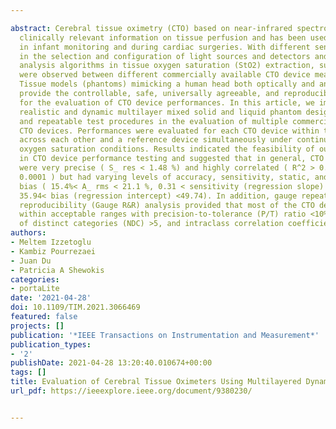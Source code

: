 ---
abstract: Cerebral tissue oximetry (CTO) based on near-infrared spectroscopy provides
  clinically relevant information on tissue perfusion and has been used specifically
  in infant monitoring and during cardiac surgeries. With different sensor designs
  in the selection and configuration of light sources and detectors and implemented
  analysis algorithms in tissue oxygen saturation (StO2) extraction, substantial differences
  were observed between different commercially available CTO device measurements.
  Tissue models (phantoms) mimicking a human head both optically and anatomically
  provide the controllable, safe, universally agreeable, and reproducible environment
  for the evaluation of CTO device performances. In this article, we implemented our
  realistic and dynamic multilayer mixed solid and liquid phantom design with controlled
  and repeatable test procedures in the evaluation of multiple commercially available
  CTO devices. Performances were evaluated for each CTO device within themselves,
  across each other and a reference device simultaneously under continuously changing
  oxygen saturation conditions. Results indicated the feasibility of our phantoms
  in CTO device performance testing and suggested that in general, CTO device measurements
  were very precise ( S_ res < 1.48 %) and highly correlated ( R^2 > 0.89 and p <
  0.0001 ) but had varying levels of accuracy, sensitivity, static, and proportional
  bias ( 15.4%< A_ rms < 21.1 %, 0.31 < sensitivity (regression slope) <0.43, and
  35.94< bias (regression intercept) <49.74). In addition, gauge repeatability and
  reproducibility (Gauge R&R) analysis provided that most of the CTO devices were
  within acceptable ranges with precision-to-tolerance (P/T) ratio <10%, a number
  of distinct categories (NDC) >5, and intraclass correlation coefficient (ICC) >80%.
authors:
- Meltem Izzetoglu
- Kambiz Pourrezaei
- Juan Du
- Patricia A Shewokis
categories:
- portaLite
date: '2021-04-28'
doi: 10.1109/TIM.2021.3066469
featured: false
projects: []
publication: '*IEEE Transactions on Instrumentation and Measurement*'
publication_types:
- '2'
publishDate: 2021-04-28 13:20:40.010674+00:00
tags: []
title: Evaluation of Cerebral Tissue Oximeters Using Multilayered Dynamic Head Models
url_pdf: https://ieeexplore.ieee.org/document/9380230/

---
